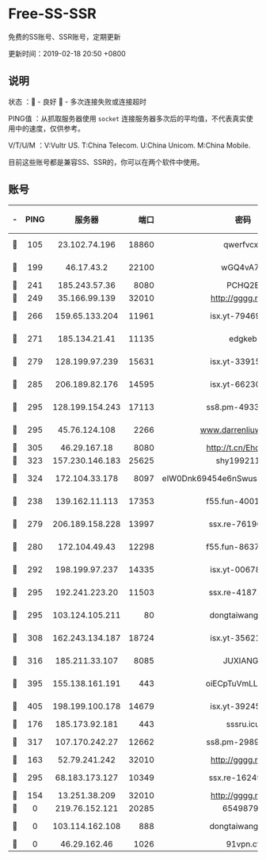 # Free-SS-SSR

免费的SS账号、SSR账号，定期更新

更新时间：2019-02-18 20:50 +0800

## 说明

状态     ：🙂 - 良好 🙁 - 多次连接失败或连接超时

PING值   ：从抓取服务器使用 `socket` 连接服务器多次后的平均值，不代表真实使用中的速度，仅供参考。

V/T/U/M  ：V:Vultr US. T:China Telecom. U:China Unicom. M:China Mobile.

目前这些账号都是兼容SS、SSR的，你可以在两个软件中使用。

## 账号

|-|PING|服务器|端口|密码|加密方式|区域|V/T/U/M|
|:----:|:----:|:-----:|-----:|:----:|:----:|:----:|:----:|
|🙂|105|23.102.74.196|18860|qwerfvcxz|aes-256-gcm|JP|8↑/9↑/9↓/10↑|
|🙂|199|46.17.43.2|22100|wGQ4vA7D|aes-256-gcm|RU|6↑/10↑/10↑/10↑|
|🙂|241|185.243.57.36|8080|PCHQ2E|rc4-md5|US|10↑/10↑/8↑/10↑|
|🙂|249|35.166.99.139|32010|http://gggg.rocks|chacha20|US|9↑/8↑/8↑/8↑|
|🙂|266|159.65.133.204|11961|isx.yt-79469931|aes-256-cfb|SG|10↑/10↑/10↑/10↑|
|🙂|271|185.134.21.41|11135|edgkeb|aes-256-cfb|GB|10↑/10↑/10↑/10↑|
|🙂|279|128.199.97.239|15631|isx.yt-33915830|aes-256-cfb|SG|10↑/10↑/10↑/10↑|
|🙂|285|206.189.82.176|14595|isx.yt-66230014|aes-256-cfb|SG|10↑/10↑/10↑/10↑|
|🙂|295|128.199.154.243|17113|ss8.pm-49338576|aes-256-cfb|SG|10↑/10↑/9↑/10↑|
|🙂|295|45.76.124.108|2266|www.darrenliuwei.com|aes-256-cfb|AU|8↑/9↑/10↑/10↑|
|🙂|305|46.29.167.18|8080|http://t.cn/EhdmTxe|rc4-md5|RU|10↑/10↑/10↑/10↑|
|🙂|323|157.230.146.183|25625|shy19921124|rc4-md5|US|10↑/10↑/10↑/10↑|
|🙂|324|172.104.33.178|8097|eIW0Dnk69454e6nSwuspv9DmS201tQ0D|aes-256-cfb|SG|10↑/10↑/10↑/10↑|
|🙂|238|139.162.11.113|17353|f55.fun-40016960|aes-256-cfb|SG|7↑/6↑/6↑/6↑|
|🙂|279|206.189.158.228|13997|ssx.re-76196312|aes-256-cfb|SG|3↑/3↑/2↑/3↑|
|🙂|280|172.104.49.43|12298|f55.fun-86373807|aes-256-cfb|SG|7↑/6↑/6↑/6↑|
|🙂|292|198.199.97.237|14335|isx.yt-00678289|aes-256-cfb|US|10↑/10↑/10↑/10↑|
|🙂|295|192.241.223.20|11503|ssx.re-41871836|aes-256-cfb|US|3↑/3↑/2↑/3↑|
|🙂|295|103.124.105.211|80|dongtaiwang.com|aes-256-cfb|US|10↑/10↑/10↑/10↑|
|🙂|308|162.243.134.187|18724|isx.yt-35621483|aes-256-cfb|US|9↑/10↑/10↑/10↑|
|🙂|316|185.211.33.107|8085|JUXIANGE|aes-128-ctr|US|10↑/10↑/10↑/10↑|
|🙂|395|155.138.161.191|443|oiECpTuVmLLxk4Ts|aes-256-cfb|US|4↑/10↑/10↑/10↑|
|🙂|405|198.199.100.178|14679|isx.yt-39245989|aes-256-cfb|US|10↑/10↑/10↑/10↑|
|🙂|176|185.173.92.181|443|sssru.icu|rc4-md5|RU|9↑/9↑/10↑/9↑|
|🙂|317|107.170.242.27|12662|ss8.pm-29895906|aes-256-cfb|US|10↑/10↑/9↑/10↑|
|🙁|163|52.79.241.242|32010|http://gggg.rocks|chacha20|KR|6↓/10↑/10↑/5↓|
|🙁|295|68.183.173.127|10349|ssx.re-16249427|aes-256-cfb|US|3↑/3↑/2↑/3↑|
|🙁|154|13.251.38.209|32010|http://gggg.rocks|chacha20|SG|5↓/7↓/8↑/7↑|
|🙁|0|219.76.152.121|20285|65498798|chacha20|HK|9↑/7↑/7↑/7↑|
|🙁|0|103.114.162.108|888|dongtaiwang.com|aes-256-cfb|US|10↑/0↓/0↓/1↑|
|🙁|0|46.29.162.46|1026|91vpn.cf|rc4-md5|RU|10↑/9↑/8↑/10↑|
